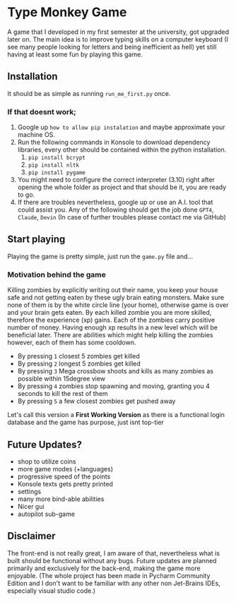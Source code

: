 # Type Monkey Game
A game that I developed in my first semester at the university, got upgraded later on.
The main idea is to improve typing skills on a computer keyboard (I see many people looking for letters and being inefficient as hell) yet still having at least some fun by playing this game.


## Installation
It should be as simple as running `run_me_first.py` once.

### If that doesnt work;
1. Google up `how to allow pip instalation` and maybe approximate your machine OS. 
2. Run the following commands in Konsole to download dependency libraries, every other should be contained within the python installation.
   1. `pip install bcrypt`
   2. `pip install nltk`
   3. `pip install pygame`
3. You might need to configure the correct interpreter (3.10) right after opening the whole folder as project and that should be it, you are ready to go.
4. If there are troubles nevertheless, google up or use an A.I. tool that could assist you. Any of the following should get the job done `GPT4`, `Claude`, `Devin`
(In case of further troubles please contact me via GitHub)

## Start playing
Playing the game is pretty simple, just run the `game.py` file and...

### Motivation behind the game
Killing zombies by explicitly writing out their name, you keep your house safe and not getting eaten by these ugly brain eating monsters. Make sure none of them is by the white circle line (your home), otherwise game is over and your brain gets eaten.
By each killed zombie you are more skilled, therefore the experience (xp) gains. Each of the zombies carry positive number of money. Having enough xp results in a new level which will be beneficial later.
There are abilities which might help killing the zombies however, each of them has some cooldown.
- By pressing `1` closest 5 zombies get killed
- By pressing `2` longest 5 zombies get killed
- By pressing `3` Mega crossbow shoots and kills as many zombies as possible within 15degree view
- By pressing `4` zombies stop spawning and moving, granting you 4 seconds to kill the rest of them
- By pressing `5` a few closest zombies get pushed away

Let's call this version a **First Working Version** as there is a functional login database and the game has purpose, just isnt top-tier

## Future Updates?
- shop to utilize coins 
- more game modes (+languages)
- progressive speed of the points
- Konsole texts gets pretty printed
- settings
- many more bind-able abilities 
- Nicer gui
- autopilot sub-game

## Disclaimer
The front-end is not really great, I am aware of that, nevertheless what is built should be functional without any bugs. 
Future updates are planned primarily and exclusively for the back-end, making the game more enjoyable.
(The whole project has been made in Pycharm Community Edition and I don't want to be familiar with any other non Jet-Brains IDEs, especially visual studio code.)


